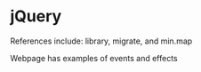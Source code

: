 # jQuery

References include: library, migrate, and min.map

Webpage has examples of events and effects
